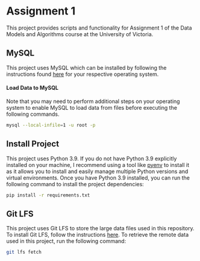 
# Assignment 1

This project provides scripts and functionality for Assignment 1 of the Data Models and Algorithms course at the University of Victoria.

## MySQL

This project uses MySQL which can be installed by following the instructions found [here](https://dev.mysql.com/doc/mysql-installation-excerpt/5.7/en/) for your respective operating system.


#### Load Data to MySQL

Note that you may need to perform additional steps on your operating system to enable MySQL to load data from files before executing the following commands.

```bash
mysql --local-infile=1 -u root -p
```

## Install Project

This project uses Python 3.9. If you do not have Python 3.9 explicitly installed on your machine, I recommend using a tool like [pyenv](https://github.com/pyenv/pyenv) to install it as it allows you to install and easily manage multiple Python versions and virtual environments. Once you have Python 3.9 installed, you can run the following command to install the project dependencies:

```bash
pip install -r requirements.txt
```

## Git LFS

This project uses Git LFS to store the large data files used in this repository. To install Git LFS, follow the instructions [here](https://git-lfs.github.com).
To retrieve the remote data used in this project, run the following command:

```bash
git lfs fetch
```
